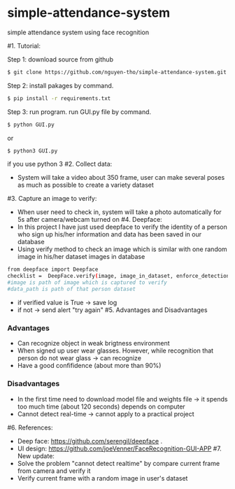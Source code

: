 # simple-attendance-system
simple attendance system using face recognition

#1. Tutorial:
   
   Step 1: download source from github
   ```sh
   $ git clone https://github.com/nguyen-tho/simple-attendance-system.git
   ```
   Step 2: install pakages by command.
   ```sh
   $ pip install -r requirements.txt
   ```
   Step 3: run program.
   run GUI.py file by command.
   ```sh
   $ python GUI.py
   ```
   or
   ```sh
   $ python3 GUI.py
   ```
   if you use python 3
#2. Collect data:
   - System will take a video about 350 frame, user can make several poses as much as possible to create a variety dataset

#3. Capture an image to verify:
   - When user need to check in, system will take a photo automatically for 5s after camera/webcam turned on
#4. Deepface:
   - In this project I have just used deepface to verify the identity of a person who sign up his/her information and data has been saved in our database
   - Using verify method to check an image which is similar with one random image in his/her dataset images in database
   ```sh
   from deepface import Deepface
   checklist =  DeepFace.verify(image, image_in_dataset, enforce_detection=False)
   #image is path of image which is captured to verify
   #data_path is path of that person dataset
   ```
   - if verified value is True -> save log
   - if not -> send alert "try again"
#5. Advantages and Disadvantages
   ### Advantages
   - Can recognize object in weak brigtness environment
   - When signed up user wear glasses. However, while recognition that person do not wear glass -> can recognize
   - Have a good confifidence (about more than 90%)
   ### Disadvantages
   - In the first time need to download model file and weights file -> it spends too much time (about 120 seconds) depends on computer
   - Cannot detect real-time -> cannot apply to a practical project

#6. References:
   - Deep face: https://github.com/serengil/deepface .
   - UI design: https://github.com/joeVenner/FaceRecognition-GUI-APP
#7. New update:
   - Solve the problem "cannot detect realtime" by compare current frame from camera and verify it
   - Verify current frame with a random image in user's dataset
    
   
   
